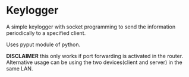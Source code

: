 # Keylogger
A simple keylogger with socket programming to send the information periodically to a specified client.  
  

Uses pyput module of python.
  
**DISCLAIMER** this only works if port forwarding is activated in the router. Alternative usage can be using the two devices(client and server) in the same LAN.
